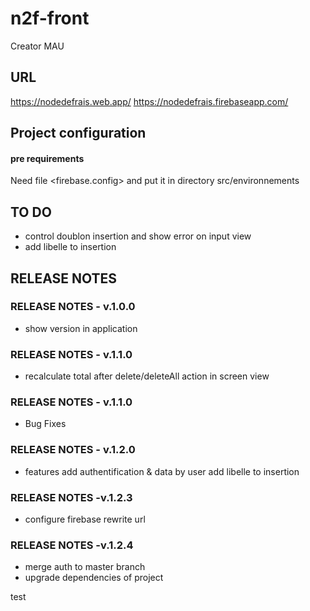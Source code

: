 # n2f-front

Creator MAU

## URL

https://nodedefrais.web.app/
https://nodedefrais.firebaseapp.com/

## Project configuration

#### pre requirements

Need file <firebase.config> and put it in directory src/environnements

## TO DO

- control doublon insertion and show error on input view
- add libelle to insertion

## RELEASE NOTES

### RELEASE NOTES - v.1.0.0

- show version in application

### RELEASE NOTES - v.1.1.0

- recalculate total after delete/deleteAll action in screen view

### RELEASE NOTES - v.1.1.0

- Bug Fixes

### RELEASE NOTES - v.1.2.0

- features
  add authentification & data by user
  add libelle to insertion

### RELEASE NOTES -v.1.2.3

- configure firebase rewrite url

### RELEASE NOTES -v.1.2.4

- merge auth to master branch
- upgrade dependencies of project

test